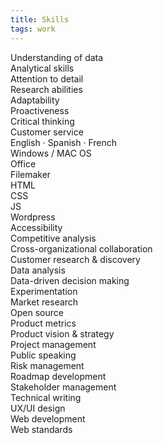 ```yaml
---
title: Skills
tags: work
---
```


Understanding of data   
Analytical skills   
Attention to detail   
Research abilities   
Adaptability   
Proactiveness   
Critical thinking   
Customer service   
English · Spanish · French   
Windows / MAC OS   
Office   
Filemaker   
HTML   
CSS   
JS   
Wordpress   
Accessibility   
Competitive analysis   
Cross-organizational collaboration   
Customer research & discovery   
Data analysis   
Data-driven decision making   
Experimentation   
Market research   
Open source   
Product metrics   
Product vision & strategy   
Project management   
Public speaking   
Risk management   
Roadmap development   
Stakeholder management   
Technical writing   
UX/UI design   
Web development   
Web standards   